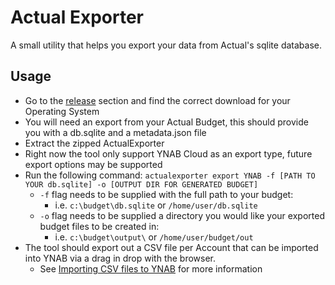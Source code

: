 # Actual Exporter

A small utility that helps you export your data from Actual's sqlite database.

## Usage

 - Go to the [release](https://github.com/cuken/ActualExporter/releases) section and find the correct download for your Operating System
 - You will need an export from your Actual Budget, this should provide you with a db.sqlite and a metadata.json file
 - Extract the zipped ActualExporter
 - Right now the tool only support YNAB Cloud as an export type, future export options may be supported
 - Run the following command: `actualexporter export YNAB -f [PATH TO YOUR db.sqlite] -o [OUTPUT DIR FOR GENERATED BUDGET]`
   - `-f` flag needs to be supplied with the full path to your budget:
     - i.e. `c:\budget\db.sqlite` or `/home/user/db.sqlite`
   - `-o` flag needs to be supplied a directory you would like your exported budget files to be created in:
     - i.e. `c:\budget\output\` or `/home/user/budget/out`
 - The tool should export out a CSV file per Account that can be imported into YNAB via a drag in drop with the browser.
   - See [Importing CSV files to YNAB](https://docs.youneedabudget.com/article/173-file-based-import#import) for more information